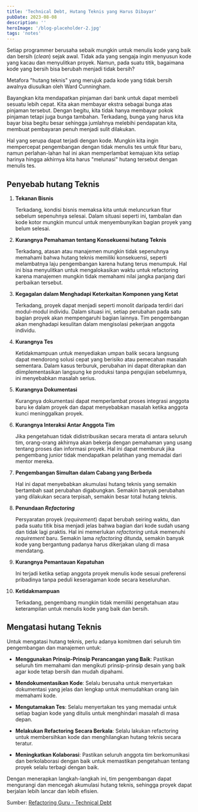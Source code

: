 ```yaml
---
title: 'Technical Debt, Hutang Teknis yang Harus Dibayar'
pubDate: 2023-08-08
description: ''
heroImage: '/blog-placeholder-2.jpg'
tags: 'notes'
---
```


Setiap programmer berusaha sebaik mungkin untuk menulis kode yang baik dan bersih (*clean*) sejak awal. Tidak ada yang sengaja ingin menyusun kode yang kacau dan menyulitkan proyek. Namun, pada suatu titik, bagaimana kode yang bersih bisa berubah menjadi tidak bersih?

Metafora "hutang teknis" yang merujuk pada kode yang tidak bersih awalnya diusulkan oleh Ward Cunningham.

Bayangkan kita mendapatkan pinjaman dari bank untuk dapat membeli sesuatu lebih cepat. Kita akan membayar ekstra sebagai bunga atas pinjaman tersebut. Dengan begitu, kita tidak hanya membayar pokok pinjaman tetapi juga bunga tambahan. Terkadang, bunga yang harus kita bayar bisa begitu besar sehingga jumlahnya melebihi pendapatan kita, membuat pembayaran penuh menjadi sulit dilakukan.

Hal yang serupa dapat terjadi dengan kode. Mungkin kita ingin mempercepat pengembangan dengan tidak menulis tes untuk fitur baru, namun perlahan-lahan hal ini akan memperlambat kemajuan kita setiap harinya hingga akhirnya kita harus "melunasi" hutang tersebut dengan menulis tes.

## Penyebab hutang Teknis

1. **Tekanan Bisnis**

   Terkadang, kondisi bisnis memaksa kita untuk meluncurkan fitur sebelum sepenuhnya selesai. Dalam situasi seperti ini, tambalan dan kode kotor mungkin muncul untuk menyembunyikan bagian proyek yang belum selesai.

1. **Kurangnya Pemahaman tentang Konsekuensi hutang Teknis**

   Terkadang, atasan atau manajemen mungkin tidak sepenuhnya memahami bahwa hutang teknis memiliki konsekuensi, seperti melambatnya laju pengembangan karena hutang terus menumpuk. Hal ini bisa menyulitkan untuk mengalokasikan waktu untuk refactoring karena manajemen mungkin tidak memahami nilai jangka panjang dari perbaikan tersebut.

1. **Kegagalan dalam Menghadapi Keterkaitan Komponen yang Ketat**

   Terkadang, proyek dapat menjadi seperti monolit daripada terdiri dari modul-modul individu. Dalam situasi ini, setiap perubahan pada satu bagian proyek akan mempengaruhi bagian lainnya. Tim pengembangan akan menghadapi kesulitan dalam mengisolasi pekerjaan anggota individu.

1. **Kurangnya Tes**

   Ketidakmampuan untuk menyediakan umpan balik secara langsung dapat mendorong solusi cepat yang berisiko atau pemecahan masalah sementara. Dalam kasus terburuk, perubahan ini dapat diterapkan dan diimplementasikan langsung ke produksi tanpa pengujian sebelumnya, ini menyebabkan masalah serius.

1. **Kurangnya Dokumentasi**

   Kurangnya dokumentasi dapat memperlambat proses integrasi anggota baru ke dalam proyek dan dapat menyebabkan masalah ketika anggota kunci meninggalkan proyek.

1. **Kurangnya Interaksi Antar Anggota Tim**

   Jika pengetahuan tidak didistribusikan secara merata di antara seluruh tim, orang-orang akhirnya akan bekerja dengan pemahaman yang usang tentang proses dan informasi proyek. Hal ini dapat memburuk jika pengembang junior tidak mendapatkan pelatihan yang memadai dari mentor mereka.

1. **Pengembangan Simultan dalam Cabang yang Berbeda**

   Hal ini dapat menyebabkan akumulasi hutang teknis yang semakin bertambah saat perubahan digabungkan. Semakin banyak perubahan yang dilakukan secara terpisah, semakin besar total hutang teknis.

1. **Penundaan *Refactoring***

   Persyaratan proyek (*requirement*) dapat berubah seiring waktu, dan pada suatu titik bisa menjadi jelas bahwa bagian dari kode sudah usang dan tidak lagi praktis. Hal ini memerlukan *refactoring* untuk memenuhi *requirement* baru. Semakin lama *refactoring* ditunda, semakin banyak kode yang bergantung padanya harus dikerjakan ulang di masa mendatang.

1. **Kurangnya Pemantauan Kepatuhan**

   Ini terjadi ketika setiap anggota proyek menulis kode sesuai preferensi pribadinya tanpa peduli keseragaman kode secara keseluruhan.

1. **Ketidakmampuan**

   Terkadang, pengembang mungkin tidak memiliki pengetahuan atau keterampilan untuk menulis kode yang baik dan bersih.

## Mengatasi hutang Teknis

Untuk mengatasi hutang teknis, perlu adanya komitmen dari seluruh tim pengembangan dan manajemen untuk:

- **Menggunakan Prinsip-Prinsip Perancangan yang Baik**: Pastikan seluruh tim memahami dan mengikuti prinsip-prinsip desain yang baik agar kode tetap bersih dan mudah dipahami.

- **Mendokumentasikan Kode**: Selalu berusaha untuk menyertakan dokumentasi yang jelas dan lengkap untuk memudahkan orang lain memahami kode.

- **Mengutamakan Tes**: Selalu menyertakan tes yang memadai untuk setiap bagian kode yang ditulis untuk menghindari masalah di masa depan.

- **Melakukan Refactoring Secara Berkala**: Selalu lakukan refactoring untuk membersihkan kode dan menghilangkan hutang teknis secara teratur.

- **Meningkatkan Kolaborasi**: Pastikan seluruh anggota tim berkomunikasi dan berkolaborasi dengan baik untuk memastikan pengetahuan tentang proyek selalu terbagi dengan baik.

Dengan menerapkan langkah-langkah ini, tim pengembangan dapat mengurangi dan mencegah akumulasi hutang teknis, sehingga proyek dapat berjalan lebih lancar dan lebih efisien.

Sumber:
[Refactoring Guru - Technical Debt](https://refactoring.guru/refactoring/technical-debt)